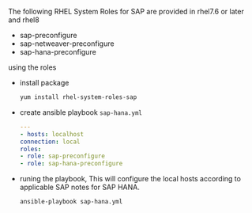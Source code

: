 The following RHEL System Roles for SAP are provided  in rhel7.6 or later and rhel8

- sap-preconfigure
- sap-netweaver-preconfigure
- sap-hana-preconfigure


using the roles
- install package
    ```sh 
    yum install rhel-system-roles-sap  
    ```
- create ansible playbook `sap-hana.yml`
    ```yaml
    ---
    - hosts: localhost
    connection: local
    roles:
    - role: sap-preconfigure
    - role: sap-hana-preconfigure
    ```
- runing the playbook, This will configure the local hosts according to applicable SAP notes for SAP HANA.
    ```sh
    ansible-playbook sap-hana.yml
    ```

